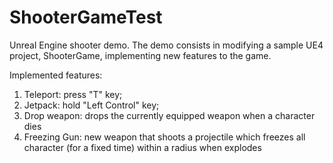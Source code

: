 # ShooterGameTest
Unreal Engine shooter demo. The demo consists in modifying a sample UE4 project, ShooterGame, implementing new features to the game.

Implemented features:
1. Teleport: press "T" key;
2. Jetpack: hold "Left Control" key;
3. Drop weapon: drops the currently equipped weapon when a character dies
4. Freezing Gun: new weapon that shoots a projectile which freezes all character (for a fixed time) within a radius when explodes
